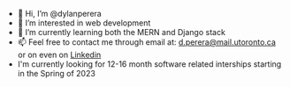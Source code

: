 - 👋 Hi, I’m @dylanperera
- 👀 I’m interested in web development
- 🌱 I’m currently learning both the MERN and Django stack
- 📫 Feel free to contact me through email at: d.perera@mail.utoronto.ca or on even on [Linkedin](https://www.linkedin.com/in/dylan-perera-69aa821a8/)
- I'm currently looking for 12-16 month software related interships starting in the Spring of 2023

<!---
dylanperera/dylanperera is a ✨ special ✨ repository because its `README.md` (this file) appears on your GitHub profile.
You can click the Preview link to take a look at your changes.
--->

